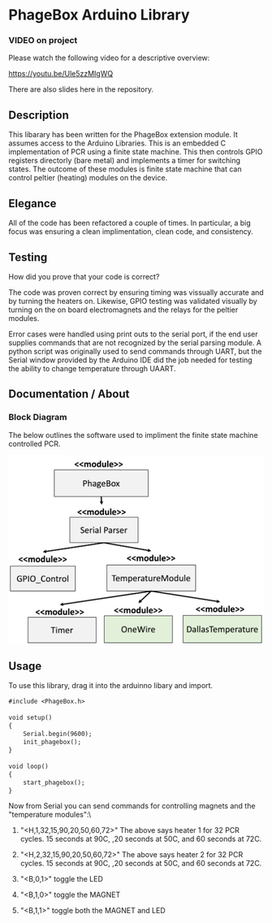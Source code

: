 # PhageBox Arduino Library

### VIDEO on project

Please watch the following video for a descriptive overview:

https://youtu.be/Ule5zzMIgWQ

There are also slides here in the repository.

## Description
This libarary has been written for the PhageBox extension module. It assumes access to the Arduino Libraries. This is an embedded C implementation of PCR using a finite state machine. This then controls GPIO registers directorly (bare metal) and implements a timer for switching states. The outcome of these modules is finite state machine that can control peltier (heating) modules on the device.

## Elegance
All of the code has been refactored a couple of times. In particular, a big focus was ensuring a clean implimentation, clean code, and consistency.

## Testing

How did you prove that your code is correct?

The code was proven correct by ensuring timing was vissually accurate and by turning the heaters on. Likewise, GPIO testing was validated visually by turning on the on board electromagnets and the relays for the peltier modules.

Error cases were handled using print outs to the serial port, if the end user supplies commands that are not recognized by the serial parsing module. A python script was originally used to send commands through UART, but the Serial window provided by the Arduino IDE did the job needed for testing the ability to change temperature through UAART.


## Documentation / About

### Block Diagram
The below outlines the software used to impliment the finite state machine controlled PCR.

![box diaram](box_diagram.png)

## Usage
To use this library, drag it into the arduinno libary and import.

```
#include <PhageBox.h> 

void setup()
{
    Serial.begin(9600);
    init_phagebox();
}

void loop() 
{
    start_phagebox();
}
```

Now from Serial you can send commands for controlling magnets and the "temperature modules":\

1. "<H,1,32,15,90,20,50,60,72>"
The above says heater 1 for 32 PCR cycles. 15 seconds at 90C, ,20 seconds at 50C, and 60 seconds at 72C.

2. "<H,2,32,15,90,20,50,60,72>"
The above says heater 2 for 32 PCR cycles. 15 seconds at 90C, ,20 seconds at 50C, and 60 seconds at 72C.

3. "<B,0,1>"
toggle the LED

4. "<B,1,0>"
toggle the MAGNET

4. "<B,1,1>"
toggle both the MAGNET and LED


